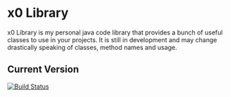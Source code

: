 # x0 Library

x0 Library is my personal java code library that provides a bunch of useful classes to use in your projects. It is still in development and may change drastically speaking of classes, method names and usage.

## Current Version
[![Build Status](https://travis-ci.org/DanielEnglisch/x0_Library.svg?branch=master)](https://travis-ci.org/DanielEnglisch/x0_Library)

